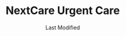 ---
layout: location-page
date: Last Modified
description: "Local COVID-19 testing is available at NextCare Urgent Care in Tucson, Arizona, USA."
permalink: "locations/arizona/tucson/nextcare-urgent-care-13/"
tags:
  - locations
  - arizona
title: NextCare Urgent Care
uniqueName: nextcare-urgent-care-13
state: Arizona
stateAbbr: AZ
hood: "Tucson"
address: "5369 S Calle Santa Cruz"
city: "Tucson"
zip: "85706"
zipsNearby: "85601 85602 85606 85652 85609 85131 85614 85622 85615 85616 85618 85653 85658 85619 85621 85628 85648 85662 85623 85624 85141 85627 85145 85654 85629 85630 85631 85633 85634 85613 85635 85636 85650 85670 85671 85611 85637 85638 85639 85701 85702 85703 85704 85705 85706 85707 85708 85709 85710 85711 85712 85713 85714 85715 85716 85717 85718 85719 85720 85721 85722 85723 85724 85725 85726 85728 85730 85731 85732 85733 85734 85735 85736 85737 85738 85739 85740 85741 85742 85743 85744 85745 85746 85747 85748 85749 85750 85751 85752 85754 85755 85756 85757 85775 85640 85645 85646 85641 85192 85231 85241 85245 85279 85292 85777" 
mapUrl: "http://maps.apple.com/?q=NextCare+Urgent+Care&address=5369+S+Calle+Santa+Cruz,Tucson,Arizona,85706"
locationType: Drive-thru
phone: "520-573-7500"
website: "https://nextcare.com/curbside/"
onlineBooking: true
closed: undefined
closedUpdate: May 18th, 2020
notes: "For individuals with symptoms."
days: Everyday
hours: 8AM-Noon
ctaMessage: Schedule a test
ctaUrl: "https://nextcare.com/curbside/"
---